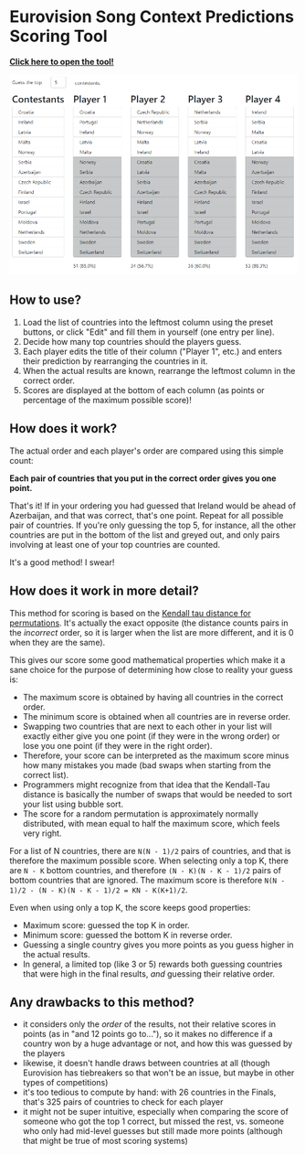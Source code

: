 # Eurovision Song Context Predictions Scoring Tool

**[Click here to open the tool!](https://castux.github.io/kisastudio/)**

[![Screenshot](kisastudio.png)](https://castux.github.io/kisastudio/)

## How to use?

1. Load the list of countries into the leftmost column using the preset buttons, or click "Edit" and fill them in yourself (one entry per line).
2. Decide how many top countries should the players guess.
3. Each player edits the title of their column ("Player 1", etc.) and enters their prediction by rearranging the countries in it.
4. When the actual results are known, rearrange the leftmost column in the correct order.
5. Scores are displayed at the bottom of each column (as points or percentage of the maximum possible score)!

## How does it work?

The actual order and each player's order are compared using this simple count:

**Each pair of countries that you put in the correct order gives you one point.**

That's it! If in your ordering you had guessed that Ireland would be ahead of Azerbaijan, and that was correct, that's one point. Repeat for all possible pair of countries. If you're only guessing the top 5, for instance, all the other countries are put in the bottom of the list and greyed out, and only pairs involving at least one of your top countries are counted.

It's a good method! I swear!

## How does it work in more detail?

This method for scoring is based on the [Kendall tau distance for permutations](https://en.wikipedia.org/wiki/Kendall_tau_distance). It's actually the exact opposite (the distance counts pairs in the *incorrect* order, so it is larger when the list are more different, and it is 0 when they are the same).

This gives our score some good mathematical properties which make it a sane choice for the purpose of determining how close to reality your guess is:

- The maximum score is obtained by having all countries in the correct order.
- The minimum score is obtained when all countries are in reverse order.
- Swapping two countries that are next to each other in your list will exactly either give you one point (if they were in the wrong order) or lose you one point (if they were in the right order).
- Therefore, your score can be interpreted as the maximum score minus how many mistakes you made (bad swaps when starting from the correct list).
- Programmers might recognize from that idea that the Kendall-Tau distance is basically the number of swaps that would be needed to sort your list using bubble sort.
- The score for a random permutation is approximately normally distributed, with mean equal to half the maximum score, which feels very right.

For a list of N countries, there are `N(N - 1)/2` pairs of countries, and that is therefore the maximum possible score. When selecting only a top K, there are `N - K` bottom countries, and therefore `(N - K)(N - K - 1)/2` pairs of bottom countries that are ignored. The maximum score is therefore `N(N - 1)/2 - (N - K)(N - K - 1)/2 = KN - K(K+1)/2`.

Even when using only a top K, the score keeps good properties:

- Maximum score: guessed the top K in order.
- Minimum score: guessed the bottom K in reverse order.
- Guessing a single country gives you more points as you guess higher in the actual results.
- In general, a limited top (like 3 or 5) rewards both guessing countries that were high in the final results, *and* guessing their relative order.

## Any drawbacks to this method?

- it considers only the *order* of the results, not their relative scores in points (as in "and 12 points go to..."), so it makes no difference if a country won by a huge advantage or not, and how this was guessed by the players
- likewise, it doesn't handle draws between countries at all (though Eurovision has tiebreakers so that won't be an issue, but maybe in other types of competitions)
- it's too tedious to compute by hand: with 26 countries in the Finals, that's 325 pairs of countries to check for each player
- it might not be super intuitive, especially when comparing the score of someone who got the top 1 correct, but missed the rest, vs. someone who only had mid-level guesses but still made more points (although that might be true of most scoring systems)
